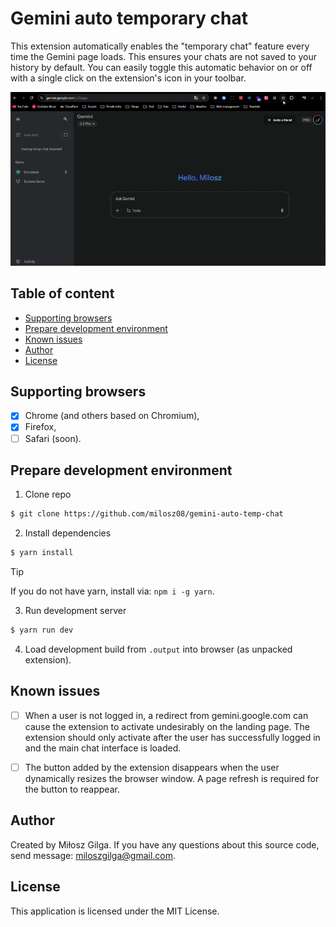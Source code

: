 # Gemini auto temporary chat

This extension automatically enables the "temporary chat" feature every time the Gemini page loads. This ensures your
chats are not saved to your history by default. You can easily toggle this automatic behavior on or off with a single
click on the extension's icon in your toolbar.

![](/.github/demo.gif)

## Table of content

* [Supporting browsers](#supporting-browsers)
* [Prepare development environment](#prepare-development-environment)
* [Known issues](#known-issues)
* [Author](#author)
* [License](#license)

## Supporting browsers

- [x] Chrome (and others based on Chromium),
- [x] Firefox,
- [ ] Safari (soon).

## Prepare development environment

1. Clone repo
```bash
$ git clone https://github.com/milosz08/gemini-auto-temp-chat
```

2. Install dependencies
```bash
$ yarn install
```

> [!TIP]
> If you do not have yarn, install via: `npm i -g yarn`.

3. Run development server
```bash
$ yarn run dev
```

4. Load development build from `.output` into browser (as unpacked extension).

## Known issues

- [ ] When a user is not logged in, a redirect from gemini.google.com can cause the extension to activate undesirably on
the landing page. The extension should only activate after the user has successfully logged in and the main chat
interface is loaded.

- [ ] The button added by the extension disappears when the user dynamically resizes the browser window. A page refresh
is required for the button to reappear.

## Author

Created by Miłosz Gilga. If you have any questions about this source code, send message:
[miloszgilga@gmail.com](mailto:miloszgilga@gmail.com).

## License

This application is licensed under the MIT License.
